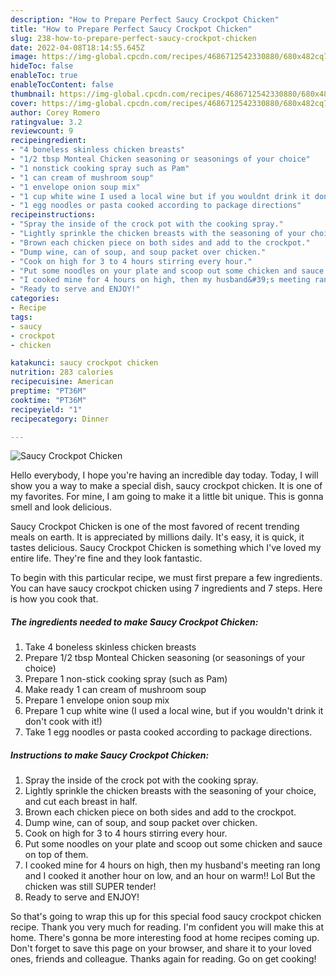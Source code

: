 ```yaml
---
description: "How to Prepare Perfect Saucy Crockpot Chicken"
title: "How to Prepare Perfect Saucy Crockpot Chicken"
slug: 238-how-to-prepare-perfect-saucy-crockpot-chicken
date: 2022-04-08T18:14:55.645Z
image: https://img-global.cpcdn.com/recipes/4686712542330880/680x482cq70/saucy-crockpot-chicken-recipe-main-photo.jpg
hideToc: false
enableToc: true
enableTocContent: false
thumbnail: https://img-global.cpcdn.com/recipes/4686712542330880/680x482cq70/saucy-crockpot-chicken-recipe-main-photo.jpg
cover: https://img-global.cpcdn.com/recipes/4686712542330880/680x482cq70/saucy-crockpot-chicken-recipe-main-photo.jpg
author: Corey Romero
ratingvalue: 3.2
reviewcount: 9
recipeingredient:
- "4 boneless skinless chicken breasts"
- "1/2 tbsp Monteal Chicken seasoning or seasonings of your choice"
- "1 nonstick cooking spray such as Pam"
- "1 can cream of mushroom soup"
- "1 envelope onion soup mix"
- "1 cup white wine I used a local wine but if you wouldnt drink it dont cook with it"
- "1 egg noodles or pasta cooked according to package directions"
recipeinstructions:
- "Spray the inside of the crock pot with the cooking spray."
- "Lightly sprinkle the chicken breasts with the seasoning of your choice, and cut each breast in half."
- "Brown each chicken piece on both sides and add to the crockpot."
- "Dump wine, can of soup, and soup packet over chicken."
- "Cook on high for 3 to 4 hours stirring every hour."
- "Put some noodles on your plate and scoop out some chicken and sauce on top of them."
- "I cooked mine for 4 hours on high, then my husband&#39;s meeting ran long and I cooked it another hour on low, and an hour on warm!! Lol But the chicken was still SUPER tender!"
- "Ready to serve and ENJOY!"
categories:
- Recipe
tags:
- saucy
- crockpot
- chicken

katakunci: saucy crockpot chicken 
nutrition: 283 calories
recipecuisine: American
preptime: "PT36M"
cooktime: "PT36M"
recipeyield: "1"
recipecategory: Dinner

---
```



![Saucy Crockpot Chicken](https://img-global.cpcdn.com/recipes/4686712542330880/680x482cq70/saucy-crockpot-chicken-recipe-main-photo.jpg)

Hello everybody, I hope you're having an incredible day today. Today, I will show you a way to make a special dish, saucy crockpot chicken. It is one of my favorites. For mine, I am going to make it a little bit unique. This is gonna smell and look delicious.

Saucy Crockpot Chicken is one of the most favored of recent trending meals on earth. It is appreciated by millions daily. It's easy, it is quick, it tastes delicious. Saucy Crockpot Chicken is something which I've loved my entire life. They're fine and they look fantastic.




To begin with this particular recipe, we must first prepare a few ingredients. You can have saucy crockpot chicken using 7 ingredients and 7 steps. Here is how you cook that.

<!--inarticleads1-->

##### The ingredients needed to make Saucy Crockpot Chicken:

1. Take 4 boneless skinless chicken breasts
1. Prepare 1/2 tbsp Monteal Chicken seasoning (or seasonings of your choice)
1. Prepare 1 non-stick cooking spray (such as Pam)
1. Make ready 1 can cream of mushroom soup
1. Prepare 1 envelope onion soup mix
1. Prepare 1 cup white wine (I used a local wine, but if you wouldn&#39;t drink it don&#39;t cook with it!)
1. Take 1 egg noodles or pasta cooked according to package directions.




<!--inarticleads2-->

##### Instructions to make Saucy Crockpot Chicken:

1. Spray the inside of the crock pot with the cooking spray.
1. Lightly sprinkle the chicken breasts with the seasoning of your choice, and cut each breast in half.
1. Brown each chicken piece on both sides and add to the crockpot.
1. Dump wine, can of soup, and soup packet over chicken.
1. Cook on high for 3 to 4 hours stirring every hour.
1. Put some noodles on your plate and scoop out some chicken and sauce on top of them.
1. I cooked mine for 4 hours on high, then my husband&#39;s meeting ran long and I cooked it another hour on low, and an hour on warm!! Lol But the chicken was still SUPER tender!
1. Ready to serve and ENJOY!



So that's going to wrap this up for this special food saucy crockpot chicken recipe. Thank you very much for reading. I'm confident you will make this at home. There's gonna be more interesting food at home recipes coming up. Don't forget to save this page on your browser, and share it to your loved ones, friends and colleague. Thanks again for reading. Go on get cooking!
